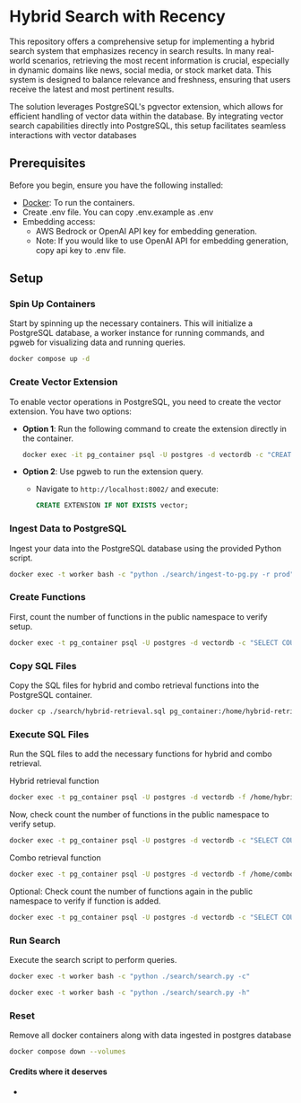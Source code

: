 # Hybrid Search with Recency
This repository offers a comprehensive setup for implementing a hybrid search system that emphasizes recency in search results. In many real-world scenarios, retrieving the most recent information is crucial, especially in dynamic domains like news, social media, or stock market data. This system is designed to balance relevance and freshness, ensuring that users receive the latest and most pertinent results.

The solution leverages PostgreSQL's pgvector extension, which allows for efficient handling of vector data within the database. By integrating vector search capabilities directly into PostgreSQL, this setup facilitates seamless interactions with vector databases


## Prerequisites
Before you begin, ensure you have the following installed:

- [Docker](https://docs.docker.com/get-started/get-docker/): To run the containers.
- Create .env file. You can copy .env.example as .env
- Embedding access:
  - AWS Bedrock or OpenAI API key for embedding generation.
  - Note: If you would like to use OpenAI API for embedding generation, copy api key to .env file.

## Setup

### Spin Up Containers

Start by spinning up the necessary containers. This will initialize a PostgreSQL database, a worker instance for running commands, and pgweb for visualizing data and running queries.

```sh
docker compose up -d
```

### Create Vector Extension

To enable vector operations in PostgreSQL, you need to create the vector extension. You have two options:

- **Option 1**: Run the following command to create the extension directly in the container.
  ```sh
  docker exec -it pg_container psql -U postgres -d vectordb -c "CREATE EXTENSION IF NOT EXISTS vector;"
  ```

- **Option 2**: Use pgweb to run the extension query.
  - Navigate to `http://localhost:8002/` and execute:
    ```sql
    CREATE EXTENSION IF NOT EXISTS vector;
    ```

### Ingest Data to PostgreSQL

Ingest your data into the PostgreSQL database using the provided Python script.

```sh
docker exec -t worker bash -c "python ./search/ingest-to-pg.py -r prod"
```

### Create Functions

First, count the number of functions in the public namespace to verify setup.

```sh
docker exec -t pg_container psql -U postgres -d vectordb -c "SELECT COUNT(*) FROM pg_proc WHERE pronamespace = 'public'::regnamespace;"
```

### Copy SQL Files

Copy the SQL files for hybrid and combo retrieval functions into the PostgreSQL container.

```sh
docker cp ./search/hybrid-retrieval.sql pg_container:/home/hybrid-retrieval.sql && docker cp ./search/combo-retrieval.sql pg_container:/home/combo-retrieval.sql
```



### Execute SQL Files

Run the SQL files to add the necessary functions for hybrid and combo retrieval.

Hybrid retrieval function

```sh
docker exec -t pg_container psql -U postgres -d vectordb -f /home/hybrid-retrieval.sql
```

Now, check count the number of functions in the public namespace to verify setup.

```sh
docker exec -t pg_container psql -U postgres -d vectordb -c "SELECT COUNT(*) FROM pg_proc WHERE pronamespace = 'public'::regnamespace;"
```

Combo retrieval function

```sh
docker exec -t pg_container psql -U postgres -d vectordb -f /home/combo-retrieval.sql
```


Optional: Check count the number of functions again in the public namespace to verify if function is added.

```sh
docker exec -t pg_container psql -U postgres -d vectordb -c "SELECT COUNT(*) FROM pg_proc WHERE pronamespace = 'public'::regnamespace;"
```



### Run Search

Execute the search script to perform queries.

```bash
docker exec -t worker bash -c "python ./search/search.py -c"
```

```sh
docker exec -t worker bash -c "python ./search/search.py -h"
```

### Reset

Remove all docker containers along with data ingested in postgres database

```sh
docker compose down --volumes
```

#### Credits where it deserves
- 